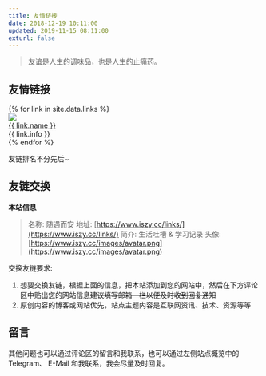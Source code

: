```yaml
---
title: 友情链接
date: 2018-12-19 10:11:00
updated: 2019-11-15 08:11:00
exturl: false
---
```


> 友谊是人生的调味品，也是人生的止痛药。

## 友情链接

<div id="links">
    <div class="links-content">
        <div class="link-navigation">
        {% for link in site.data.links %}
        <div class="card">
            <a href="{{ link.site }}" target="_blank">
            <img class="ava" src="{{ link.avatar }}"/></a>
            <div class="card-header">
                <div>
                    <a href="{{ link.site }}" target="_blank">{{ link.name }}</a>
                </div>
                <div class="info" title="{{ link.info }}">{{ link.info }}</div>
            </div>
        </div>
        {% endfor %}
        </div>
    </div>
</div>

友链排名不分先后~

## 友链交换

**本站信息**

> 名称: 随遇而安
> 地址: [https://www.iszy.cc/links/](https://www.iszy.cc/links/)
> 简介: 生活吐槽 & 学习记录
> 头像: [https://www.iszy.cc/images/avatar.png](https://www.iszy.cc/images/avatar.png)

交换友链要求:

1. 想要交换友链，根据上面的信息，把本站添加到您的网站中，然后在下方评论区中贴出您的网站信息~~建议填写邮箱一栏以便及时收到回复通知~~
2. 原创内容的博客或网站优先，站点主题内容是互联网资讯、技术、资源等等

## 留言

其他问题也可以通过评论区的留言和我联系，也可以通过左侧站点概览中的 Telegram、 E-Mail 和我联系，我会尽量及时回复。
